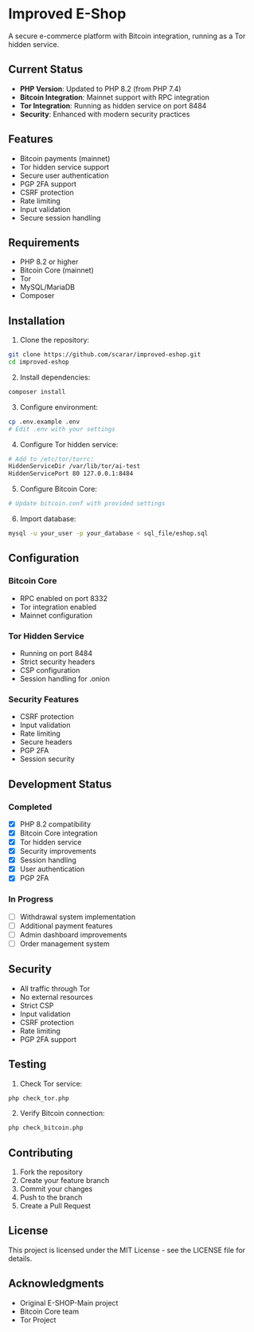 # Improved E-Shop

A secure e-commerce platform with Bitcoin integration, running as a Tor hidden service.

## Current Status

- **PHP Version**: Updated to PHP 8.2 (from PHP 7.4)
- **Bitcoin Integration**: Mainnet support with RPC integration
- **Tor Integration**: Running as hidden service on port 8484
- **Security**: Enhanced with modern security practices

## Features

- Bitcoin payments (mainnet)
- Tor hidden service support
- Secure user authentication
- PGP 2FA support
- CSRF protection
- Rate limiting
- Input validation
- Secure session handling

## Requirements

- PHP 8.2 or higher
- Bitcoin Core (mainnet)
- Tor
- MySQL/MariaDB
- Composer

## Installation

1. Clone the repository:
```bash
git clone https://github.com/scarar/improved-eshop.git
cd improved-eshop
```

2. Install dependencies:
```bash
composer install
```

3. Configure environment:
```bash
cp .env.example .env
# Edit .env with your settings
```

4. Configure Tor hidden service:
```bash
# Add to /etc/tor/torrc:
HiddenServiceDir /var/lib/tor/ai-test
HiddenServicePort 80 127.0.0.1:8484
```

5. Configure Bitcoin Core:
```bash
# Update bitcoin.conf with provided settings
```

6. Import database:
```bash
mysql -u your_user -p your_database < sql_file/eshop.sql
```

## Configuration

### Bitcoin Core
- RPC enabled on port 8332
- Tor integration enabled
- Mainnet configuration

### Tor Hidden Service
- Running on port 8484
- Strict security headers
- CSP configuration
- Session handling for .onion

### Security Features
- CSRF protection
- Input validation
- Rate limiting
- Secure headers
- PGP 2FA
- Session security

## Development Status

### Completed
- [x] PHP 8.2 compatibility
- [x] Bitcoin Core integration
- [x] Tor hidden service
- [x] Security improvements
- [x] Session handling
- [x] User authentication
- [x] PGP 2FA

### In Progress
- [ ] Withdrawal system implementation
- [ ] Additional payment features
- [ ] Admin dashboard improvements
- [ ] Order management system

## Security

- All traffic through Tor
- No external resources
- Strict CSP
- Input validation
- CSRF protection
- Rate limiting
- PGP 2FA support

## Testing

1. Check Tor service:
```bash
php check_tor.php
```

2. Verify Bitcoin connection:
```bash
php check_bitcoin.php
```

## Contributing

1. Fork the repository
2. Create your feature branch
3. Commit your changes
4. Push to the branch
5. Create a Pull Request

## License

This project is licensed under the MIT License - see the LICENSE file for details.

## Acknowledgments

- Original E-SHOP-Main project
- Bitcoin Core team
- Tor Project
